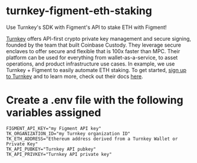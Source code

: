 # turnkey-figment-eth-staking
Use Turnkey's SDK with Figment's API to stake ETH with Figment!

[Turnkey](http://www.turnkey.com/) offers API-first crypto private key management and secure signing, founded by the team that built Coinbase Custody. They leverage secure enclaves to offer secure and flexible that is 100x faster than MPC. Their platform can be used for everything from wallet-as-a-service, to asset operations, and product infrastructure use cases. In example, we use Turnkey + Figment to easily automate ETH staking. To get started, [sign up to Turnkey](http://www.turnkey.com/) and to learn more, check out their docs [here](https://docs.turnkey.com/).
 
 # Create a .env file with the following variables assigned
 ```
FIGMENT_API_KEY="my Figment API key"
TK_ORGANIZATION_ID="my Turnkey organization ID"
TK_ETH_ADDRESS="Ethereum address derived from a Turnkey Wallet or Private Key"
TK_API_PUBKEY="Turnkey API pubkey"
TK_API_PRIVKEY="Turnkey API private key"
```
